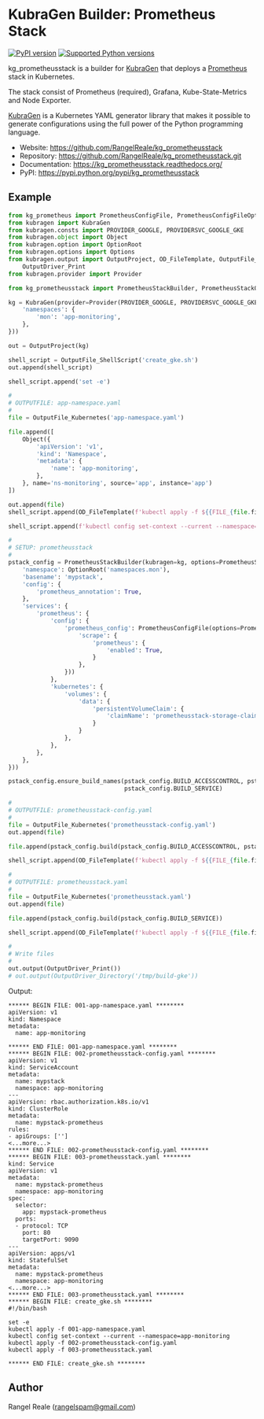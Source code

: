 # KubraGen Builder: Prometheus Stack

[![PyPI version](https://img.shields.io/pypi/v/kg_prometheusstack.svg)](https://pypi.python.org/pypi/kg_prometheusstack/)
[![Supported Python versions](https://img.shields.io/pypi/pyversions/kg_prometheusstack.svg)](https://pypi.python.org/pypi/kg_prometheusstack/)

kg_prometheusstack is a builder for [KubraGen](https://github.com/RangelReale/kubragen) that deploys 
a [Prometheus](https://prometheus.io/) stack in Kubernetes.

The stack consist of Prometheus (required), Grafana, Kube-State-Metrics and Node Exporter. 

[KubraGen](https://github.com/RangelReale/kubragen) is a Kubernetes YAML generator library that makes it possible to generate
configurations using the full power of the Python programming language.

* Website: https://github.com/RangelReale/kg_prometheusstack
* Repository: https://github.com/RangelReale/kg_prometheusstack.git
* Documentation: https://kg_prometheusstack.readthedocs.org/
* PyPI: https://pypi.python.org/pypi/kg_prometheusstack

## Example

```python
from kg_prometheus import PrometheusConfigFile, PrometheusConfigFileOptions
from kubragen import KubraGen
from kubragen.consts import PROVIDER_GOOGLE, PROVIDERSVC_GOOGLE_GKE
from kubragen.object import Object
from kubragen.option import OptionRoot
from kubragen.options import Options
from kubragen.output import OutputProject, OD_FileTemplate, OutputFile_ShellScript, OutputFile_Kubernetes, \
    OutputDriver_Print
from kubragen.provider import Provider

from kg_prometheusstack import PrometheusStackBuilder, PrometheusStackOptions

kg = KubraGen(provider=Provider(PROVIDER_GOOGLE, PROVIDERSVC_GOOGLE_GKE), options=Options({
    'namespaces': {
        'mon': 'app-monitoring',
    },
}))

out = OutputProject(kg)

shell_script = OutputFile_ShellScript('create_gke.sh')
out.append(shell_script)

shell_script.append('set -e')

#
# OUTPUTFILE: app-namespace.yaml
#
file = OutputFile_Kubernetes('app-namespace.yaml')

file.append([
    Object({
        'apiVersion': 'v1',
        'kind': 'Namespace',
        'metadata': {
            'name': 'app-monitoring',
        },
    }, name='ns-monitoring', source='app', instance='app')
])

out.append(file)
shell_script.append(OD_FileTemplate(f'kubectl apply -f ${{FILE_{file.fileid}}}'))

shell_script.append(f'kubectl config set-context --current --namespace=app-monitoring')

#
# SETUP: prometheusstack
#
pstack_config = PrometheusStackBuilder(kubragen=kg, options=PrometheusStackOptions({
    'namespace': OptionRoot('namespaces.mon'),
    'basename': 'mypstack',
    'config': {
        'prometheus_annotation': True,
    },
    'services': {
        'prometheus': {
            'config': {
                'prometheus_config': PrometheusConfigFile(options=PrometheusConfigFileOptions({
                    'scrape': {
                        'prometheus': {
                            'enabled': True,
                        }
                    },
                }))
            },
            'kubernetes': {
                'volumes': {
                    'data': {
                        'persistentVolumeClaim': {
                            'claimName': 'prometheusstack-storage-claim'
                        }
                    }
                },
            },
        },
    },
}))

pstack_config.ensure_build_names(pstack_config.BUILD_ACCESSCONTROL, pstack_config.BUILD_CONFIG,
                                 pstack_config.BUILD_SERVICE)

#
# OUTPUTFILE: prometheusstack-config.yaml
#
file = OutputFile_Kubernetes('prometheusstack-config.yaml')
out.append(file)

file.append(pstack_config.build(pstack_config.BUILD_ACCESSCONTROL, pstack_config.BUILD_CONFIG))

shell_script.append(OD_FileTemplate(f'kubectl apply -f ${{FILE_{file.fileid}}}'))

#
# OUTPUTFILE: prometheusstack.yaml
#
file = OutputFile_Kubernetes('prometheusstack.yaml')
out.append(file)

file.append(pstack_config.build(pstack_config.BUILD_SERVICE))

shell_script.append(OD_FileTemplate(f'kubectl apply -f ${{FILE_{file.fileid}}}'))

#
# Write files
#
out.output(OutputDriver_Print())
# out.output(OutputDriver_Directory('/tmp/build-gke'))
```

Output:

```text
****** BEGIN FILE: 001-app-namespace.yaml ********
apiVersion: v1
kind: Namespace
metadata:
  name: app-monitoring

****** END FILE: 001-app-namespace.yaml ********
****** BEGIN FILE: 002-prometheusstack-config.yaml ********
apiVersion: v1
kind: ServiceAccount
metadata:
  name: mypstack
  namespace: app-monitoring
---
apiVersion: rbac.authorization.k8s.io/v1
kind: ClusterRole
metadata:
  name: mypstack-prometheus
rules:
- apiGroups: ['']
<...more...>
****** END FILE: 002-prometheusstack-config.yaml ********
****** BEGIN FILE: 003-prometheusstack.yaml ********
kind: Service
apiVersion: v1
metadata:
  name: mypstack-prometheus
  namespace: app-monitoring
spec:
  selector:
    app: mypstack-prometheus
  ports:
  - protocol: TCP
    port: 80
    targetPort: 9090
---
apiVersion: apps/v1
kind: StatefulSet
metadata:
  name: mypstack-prometheus
  namespace: app-monitoring
<...more...>
****** END FILE: 003-prometheusstack.yaml ********
****** BEGIN FILE: create_gke.sh ********
#!/bin/bash

set -e
kubectl apply -f 001-app-namespace.yaml
kubectl config set-context --current --namespace=app-monitoring
kubectl apply -f 002-prometheusstack-config.yaml
kubectl apply -f 003-prometheusstack.yaml

****** END FILE: create_gke.sh ********
```

## Author

Rangel Reale (rangelspam@gmail.com)
